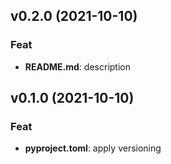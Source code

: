 ## v0.2.0 (2021-10-10)

### Feat

- **README.md**: description

## v0.1.0 (2021-10-10)

### Feat

- **pyproject.toml**: apply versioning
